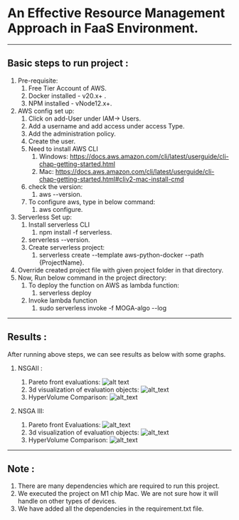 # An Effective Resource Management Approach in FaaS Environment.

------
Basic steps to run project :
------
1. Pre-requisite: <br />
    1. Free Tier Account of AWS.
    2. Docker installed - v20.x+ .
    3. NPM installed - vNode12.x+. <br />
2. AWS config set up:
   1. Click on add-User under IAM-> Users.
   2. Add a username and add access under access Type.
   3. Add the administration policy.
   4. Create the user.
   5. Need to install AWS CLI
      1. Windows: https://docs.aws.amazon.com/cli/latest/userguide/cli-chap-getting-started.html
      2. Mac: https://docs.aws.amazon.com/cli/latest/userguide/cli-chap-getting-started.html#cliv2-mac-install-cmd
   6. check the version:
      1. aws --version.
   7. To configure aws, type in below command:
      1. aws configure.
3. Serverless Set up:
   1. Install serverless CLI
      1. npm install -f serverless.
   2. serverless --version.
   3. Create serverless project:
      1. serverless create --template aws-python-docker --path {ProjectName}.
4. Override created project file with given project folder in that directory.
5. Now, Run below command in the project directory:
   1. To deploy the function on AWS as lambda function:
      1. serverless deploy 
   2. Invoke lambda function
      1. sudo serverless invoke -f MOGA-algo --log
   
----
Results : 
-----
After running above steps, we can see results as below with some graphs.


1. NSGAII :
   1. Pareto front evaluations:
      ![alt text](Pareto_Front_Nsga2.png)
   2. 3d visualization of evaluation objects:
      ![alt_text](3d_evaluation_objects_nsga2.png)
   3. HyperVolume Comparison:
      ![alt_text](NSGAII_HV_values.png)
      
2. NSGA III:
   1. Pareto front Evaluations:
      ![alt_text](pareto_front_nsga3.png)
   2. 3d visualization of evaluation objects:
      ![alt_text](3d_evaluation_objects_nsga3.png)
   3. HyperVolume Comparison: 
      ![alt_text](NSGAIII_HV_Values.png)

-----
Note :
------
1. There are many dependencies which are required to run this project.
2. We executed the project on M1 chip Mac. We are not sure how it will handle on other types of devices.
3. We have added all the dependencies in the requirement.txt file.




